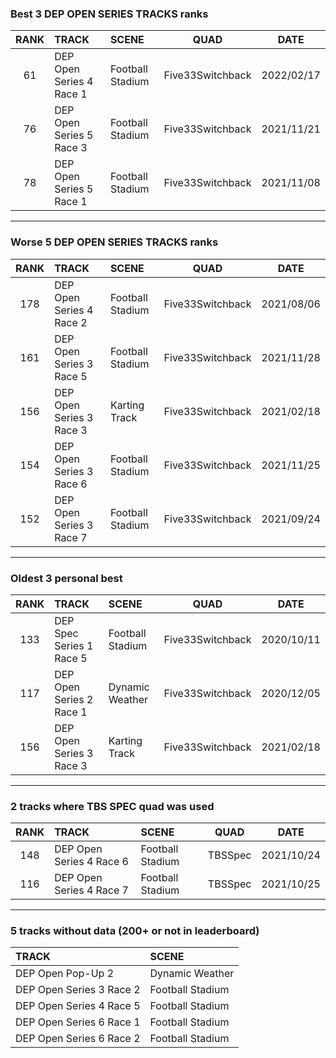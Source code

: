 ### Best 3 DEP OPEN SERIES TRACKS ranks
|RANK|TRACK|SCENE|QUAD|DATE|
|:---:|:---|:---|:---:|:---:|
|61|DEP Open Series 4 Race 1|Football Stadium|Five33Switchback|2022/02/17|
|76|DEP Open Series 5 Race 3|Football Stadium|Five33Switchback|2021/11/21|
|78|DEP Open Series 5 Race 1|Football Stadium|Five33Switchback|2021/11/08|
---
### Worse 5 DEP OPEN SERIES TRACKS ranks
|RANK|TRACK|SCENE|QUAD|DATE|
|:---:|:---|:---|:---:|:---:|
|178|DEP Open Series 4 Race 2|Football Stadium|Five33Switchback|2021/08/06|
|161|DEP Open Series 3 Race 5|Football Stadium|Five33Switchback|2021/11/28|
|156|DEP Open Series 3 Race 3|Karting Track|Five33Switchback|2021/02/18|
|154|DEP Open Series 3 Race 6|Football Stadium|Five33Switchback|2021/11/25|
|152|DEP Open Series 3 Race 7|Football Stadium|Five33Switchback|2021/09/24|
---
### Oldest 3 personal best
|RANK|TRACK|SCENE|QUAD|DATE|
|:---:|:---|:---|:---:|:---:|
|133|DEP Spec Series 1 Race 5|Football Stadium|Five33Switchback|2020/10/11|
|117|DEP Open Series 2 Race 1|Dynamic Weather|Five33Switchback|2020/12/05|
|156|DEP Open Series 3 Race 3|Karting Track|Five33Switchback|2021/02/18|
---
### 2 tracks where TBS SPEC quad was used
|RANK|TRACK|SCENE|QUAD|DATE|
|:---:|:---|:---|:---:|:---:|
|148|DEP Open Series 4 Race 6|Football Stadium|TBSSpec|2021/10/24|
|116|DEP Open Series 4 Race 7|Football Stadium|TBSSpec|2021/10/25|
---
### 5 tracks without data (200+ or not in leaderboard)
|TRACK|SCENE|
|:---|:---|
|DEP Open Pop-Up 2|Dynamic Weather|
|DEP Open Series 3 Race 2|Football Stadium|
|DEP Open Series 4 Race 5|Football Stadium|
|DEP Open Series 6 Race 1|Football Stadium|
|DEP Open Series 6 Race 2|Football Stadium|
